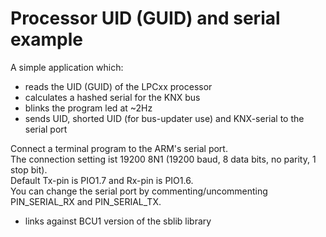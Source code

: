 Processor UID (GUID) and serial example
=======================================

A simple application which:
- reads the UID (GUID) of the LPCxx processor
- calculates a hashed serial for the KNX bus
- blinks the program led at ~2Hz
- sends UID, shorted UID (for bus-updater use) and KNX-serial to the serial port

Connect a terminal program to the ARM's serial port.<br />
The connection setting ist 19200 8N1 (19200 baud, 8 data bits, no parity, 1 stop bit).<br />
Default Tx-pin is PIO1.7 and Rx-pin is PIO1.6.<br />
You can change the serial port by commenting/uncommenting PIN_SERIAL_RX and PIN_SERIAL_TX.

- links against BCU1 version of the sblib library